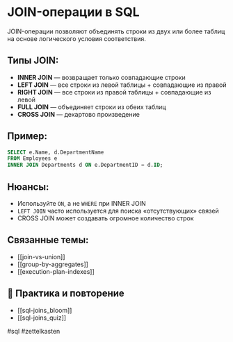 # JOIN-операции в SQL

JOIN-операции позволяют объединять строки из двух или более таблиц на основе логического условия соответствия.

## Типы JOIN:
- **INNER JOIN** — возвращает только совпадающие строки
- **LEFT JOIN** — все строки из левой таблицы + совпадающие из правой
- **RIGHT JOIN** — все строки из правой таблицы + совпадающие из левой
- **FULL JOIN** — объединяет строки из обеих таблиц
- **CROSS JOIN** — декартово произведение

## Пример:
```sql
SELECT e.Name, d.DepartmentName
FROM Employees e
INNER JOIN Departments d ON e.DepartmentID = d.ID;
```

## Нюансы:
- Используйте `ON`, а не `WHERE` при INNER JOIN
- `LEFT JOIN` часто используется для поиска «отсутствующих» связей
- CROSS JOIN может создавать огромное количество строк

## Связанные темы:
- [[join-vs-union]]
- [[group-by-aggregates]]
- [[execution-plan-indexes]]

## 🔁 Практика и повторение
- [[sql-joins_bloom]]
- [[sql-joins_quiz]]

#sql #zettelkasten

